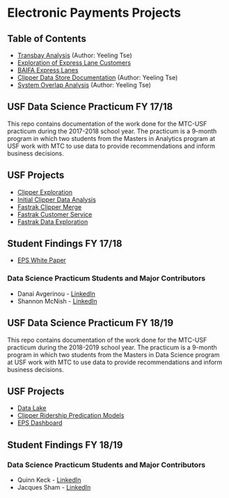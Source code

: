 
# Electronic Payments Projects

## Table of Contents

* [Transbay Analysis](/transbay-analysis) (Author: Yeeling Tse)
* [Exploration of Express Lane Customers](/)
* [BAIFA Express Lanes](/baifa-customers)
* [Clipper Data Store Documentation](https://github.com/BayAreaMetro/DataServices/tree/master/Project-Documentation/clipper) (Author: Yeeling Tse)
* [System Overlap Analysis](/system-overlap) (Author: Yeeling Tse)

## USF Data Science Practicum FY 17/18

This repo contains documentation of the work done for the MTC-USF practicum during the 2017-2018 school year. The practicum is a 9-month program in which two students from the Masters in Analytics program at USF work with MTC to use data to provide recommendations and inform business decisions.

## USF Projects

* [Clipper Exploration](/clipper-exploration)
* [Initial Clipper Data Analysis](/initial-clipper-analysis)
* [Fastrak Clipper Merge](/fastrak-clipper-merge)
* [Fastrak Customer Service](/fastrak-customer-service)
* [Fastrak Data Exploration](/fastrak-exploration)

## Student Findings FY 17/18

* [EPS White Paper](https://mtcdrive.app.box.com/file/302192297149)
### Data Science Practicum Students and Major Contributors

* Danai Avgerinou - [LinkedIn](https://www.linkedin.com/in/danai-avgerinou/)
* Shannon McNish - [LinkedIn](https://www.linkedin.com/in/shannon-mcnish-a8b01871/)

## USF Data Science Practicum FY 18/19

This repo contains documentation of the work done for the MTC-USF practicum during the 2018-2019 school year. The practicum is a 9-month program in which two students from the Masters in Data Science program at USF work with MTC to use data to provide recommendations and inform business decisions.

## USF Projects

* [Data Lake](/data-lake)
* [Clipper Ridership Predication Models](/clipper-models)
* [EPS Dashboard](/eps-dashboard)

## Student Findings FY 18/19


### Data Science Practicum Students and Major Contributors

* Quinn Keck - [LinkedIn](https://www.linkedin.com/in/quinn-keck/)
* Jacques Sham - [LinkedIn](https://www.linkedin.com/in/jacquessham/)



